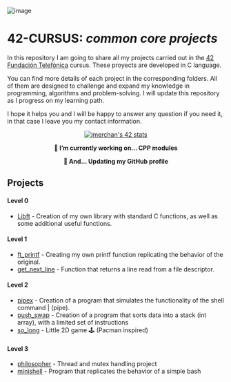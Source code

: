 ![image](https://user-images.githubusercontent.com/121127625/225287299-03e4439a-0d20-4fac-9673-e7802da8e165.png)

# 42-CURSUS: *common core projects*

In this repository I am going to share all my projects carried out in the [42 Fundación Telefónica](https://www.fundaciontelefonica.com/empleabilidad/campus-42/) cursus.
These proyects are developed in C language.

You can find more details of each project in the corresponding folders. All of them are designed to challenge and expand my knowledge in programming, algorithms and problem-solving. I will update this repository as I progress on my learning path.


I hope it helps you and I will be happy to answer any question if you need it, in that case I leave you my contact information.

<p align="center">
    <a href="https://github.com/oakoudad/badge42">
      <img src="https://badge.mediaplus.ma/colorfulwaves/jmerchan?1337Badge=off&UM6P=off" alt="jmerchan's 42 stats" />
    </a>
</p>

<p align="center">
    <b>
        🔭 I’m currently working on... CPP modules
     </b>   
</p>
<p align="center">
    <b>
        🏃 And... Updating my GitHub profile 
</b>   
</p>

## Projects

#### Level 0
* [Libft](https://github.com/hecikmc/libft-42cursus/tree/9df714536dec165a948e79903481f226e1510e56) - Creation of my own library with standard C functions, as well as some additional useful functions.

#### Level 1
* [ft_printf](https://github.com/hecikmc/ft_printf-42cursus) - Creating my own printf function replicating the behavior of the original.
* [get_next_line](https://github.com/hecikmc/get_next_line-42cursus/tree/cad7fbb3156e21f87c18a54a080ba28a3c6e6458) - Function that returns a line read from a file descriptor.

#### Level 2
* [pipex](https://github.com/hecikmc/pipex-42cursus) - Creation of a program that simulates the functionality of the shell command | (pipe).
* [push_swap](https://github.com/hecikmc/push_swap-42Cursus/tree/4b4c4a558b960b88c3e7ca3262bfca747563bd42) - Creation of a program that sorts data into a stack (int array), with a limited set of instructions
* [so_long](https://github.com/hecikmc/so_long-42cursus/tree/3398f4dbbde2ac72e01420a945cf03ae19ca5509) - Little 2D game 🕹 (Pacman inspired)

#### Level 3
* [philosopher](https://github.com/hecikmc/philosopher-42Cursus) - Thread and mutex handling project
* [minishell](https://github.com/hecikmc/minishell) - Program that replicates the behavior of a simple bash

